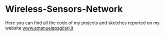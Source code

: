 # Wireless-Sensors-Network
Here you can find all the code of my projects and sketches reported on my website www.emanuelepagliari.it
